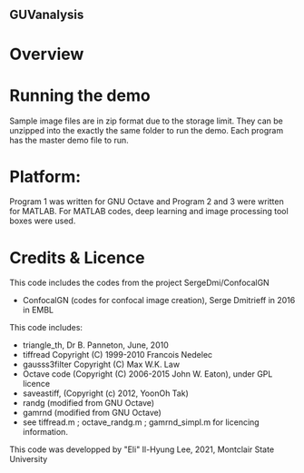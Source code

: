 ## GUVanalysis

# Overview



# Running the demo

Sample image files are in zip format due to the storage limit. They can be unzipped into the exactly the same folder to run the demo. Each program has the master demo file to run. 


# Platform:

Program 1 was written for GNU Octave and Program 2 and 3 were written for MATLAB. For MATLAB codes, deep learning and image processing tool boxes were used. 


# Credits & Licence

This code includes the codes from the project SergeDmi/ConfocalGN
- ConfocalGN (codes for confocal image creation),  Serge Dmitrieff in 2016 in EMBL

This code includes:
- triangle_th, Dr B. Panneton, June, 2010
- tiffread Copyright (C) 1999-2010 Francois Nedelec
- gausss3filter Copyright (C) Max W.K. Law
- Octave code (Copyright (C) 2006-2015 John W. Eaton), under GPL licence
- saveastiff, (Copyright (c) 2012, YoonOh Tak)
- randg (modified from GNU Octave)
- gamrnd (modified from GNU Octave)
- see tiffread.m ; octave_randg.m ; gamrnd_simpl.m for licencing information.

This code was developped by "Eli" Il-Hyung Lee, 2021, Montclair State University 




